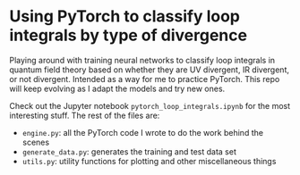 # Using PyTorch to classify loop integrals by type of divergence

Playing around with training neural networks to classify loop integrals in quantum field theory based on whether they are UV divergent, IR divergent, or not divergent.  Intended as a way for me to practice PyTorch.  This repo will keep evolving as I adapt the models and try new ones.

Check out the Jupyter notebook `pytorch_loop_integrals.ipynb` for the most interesting stuff.  The rest of the files are:

- `engine.py`: all the PyTorch code I wrote to do the work behind the scenes
- `generate_data.py`: generates the training and test data set
- `utils.py`: utility functions for plotting and other miscellaneous things